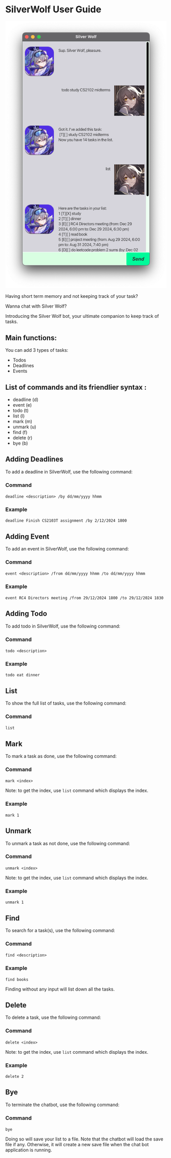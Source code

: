 # SilverWolf User Guide

![](Ui.png)

Having short term memory and not keeping track of your task?

Wanna chat with Silver Wolf?

Introducing the Silver Wolf bot, your ultimate companion to keep track of tasks.

## Main functions:

You can add 3 types of tasks:
- Todos
- Deadlines
- Events

## List of commands and its friendlier syntax :
 - deadline (d)
 - event (e)
 - todo (t)
 - list (l)
 - mark (m)
 - unmark (u)
 - find (f)
 - delete (r)
 - bye (b)
## Adding Deadlines

To add a deadline in SilverWolf, use the following command:

### Command
`deadline <description> /by dd/mm/yyyy hhmm`

### Example
```shell
deadline Finish CS2103T assignment /by 2/12/2024 1800
```
## Adding Event

To add an event in SilverWolf, use the following command:

### Command
`event <description> /from dd/mm/yyyy hhmm /to dd/mm/yyyy hhmm`

### Example
```shell
event RC4 Directors meeting /from 29/12/2024 1800 /to 29/12/2024 1830
```

## Adding Todo

To add todo in SilverWolf, use the following command:

### Command
`todo <description>`

### Example
```shell
todo eat dinner
```
## List

To show the full list of tasks, use the following command:

### Command
`list`

## Mark

To mark a task as done, use the following command:

### Command
`mark <index>`

Note: to get the index, use `list` command which displays the index.

### Example
```shell
mark 1
```

## Unmark

To unmark a task as not done, use the following command:

### Command
`unmark <index>`

Note: to get the index, use `list` command which displays the index.

### Example
```shell
unmark 1
```

## Find

To search for a task(s), use the following command:

### Command
`find <description>`

### Example
```shell
find books
```

Finding without any input will list down all the tasks.

## Delete

To delete a task, use the following command:

### Command
`delete <index>`

Note: to get the index, use `list` command which displays the index.

### Example
```shell
delete 2
```

## Bye

To terminate the chatbot, use the following command:

### Command
`bye`

Doing so will save your list to a file. Note that the chatbot will load the save file if any. 
Otherwise, it will create a new save file when the chat bot application is running.











